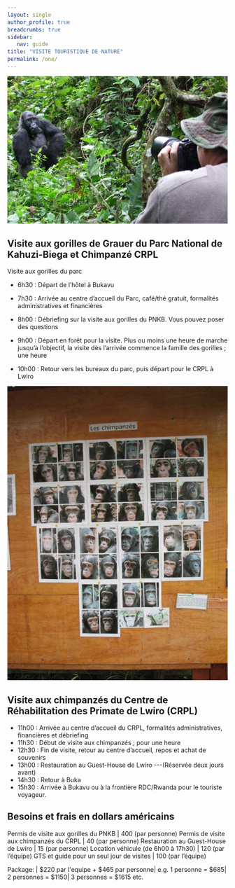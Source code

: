 ```yaml
---
layout: single
author_profile: true
breadcrumbs: true
sidebar:
   nav: guide
title: "VISITE TOURISTIQUE DE NATURE"
permalink: /one/
---
```


![Image1](../assets/images/image1a.jpg)


## Visite aux gorilles de Grauer du Parc National de Kahuzi-Biega et Chimpanzé CRPL

Visite aux gorilles du parc

* 6h30 : Départ de l’hôtel à Bukavu

* 7h30 : Arrivée au centre d’accueil du Parc, café/thé gratuit, formalités administratives et financières

* 8h00 : Débriefing sur la visite aux gorilles du PNKB. Vous pouvez poser des questions                                                                                 
* 9h00 : Départ en forêt pour la visite. Plus ou moins une heure de marche jusqu’à l’objectif, la visite dès l’arrivée commence la famille des gorilles ; une heure

* 10h00 : Retour vers les bureaux du parc, puis départ pour le CRPL à Lwiro  
  
  
  



![Image2](../assets/images/image1b.jpg)


## Visite aux chimpanzés du Centre de Réhabilitation des Primate de Lwiro (CRPL) 
* 11h00 : Arrivée au centre d’accueil du CRPL, formalités administratives, financières et débriefing   
* 11h30 : Début de visite aux chimpanzés ; pour une heure                                                                                                  
* 12h30 : Fin de visite, retour au centre d’accueil, repos et achat de souvenirs
* 13h00 : Restauration au Guest-House de Lwiro ---(Réservée deux jours avant)
* 14h30 : Retour à Buka  
* 15h30 : Arrivée à Bukavu ou à la frontière RDC/Rwanda pour le touriste voyageur.



## Besoins et frais en dollars américains  

Permis de visite aux gorilles du PNKB | 400 (par personne)
Permis de visite aux chimpanzés du CRPL |  40 (par personne)
Restauration au Guest-House de Lwiro | 15 (par personne)
Location véhicule (de 6h00 à 17h30) | 120 (par l’équipe)
GTS et guide pour un seul jour de visites | 100 (par l’équipe)

Package: | $220 par l'equipe + $465 par personne| e.g. 1 personne = $685| 2 personnes = $1150| 3 personnes = $1615 etc.

 <!--- Package :	USD par X nombre + équipes des touristes --->
